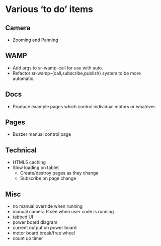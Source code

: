 # Various ‘to do’ items

## Camera

 - Zooming and Panning

## WAMP

 - Add args to sr-wamp-call for use with auto.
 - Refactor sr-wamp-{call,subscribe,publish} system to be more automatic.

## Docs

 - Produce example pages which control individual motors or whatever.

## Pages

 - Buzzer manual control page

## Technical

 - HTML5 caching
 - Slow loading on tablet
   - Create/destroy pages as they change
   - Subscribe on page change

## Misc

 - no manual override when running
 - manual camera R.see when user code is running
 - tabbed UI
 - power board diagram
 - current output on power board
 - motor board break/free wheel
 - count up timer
